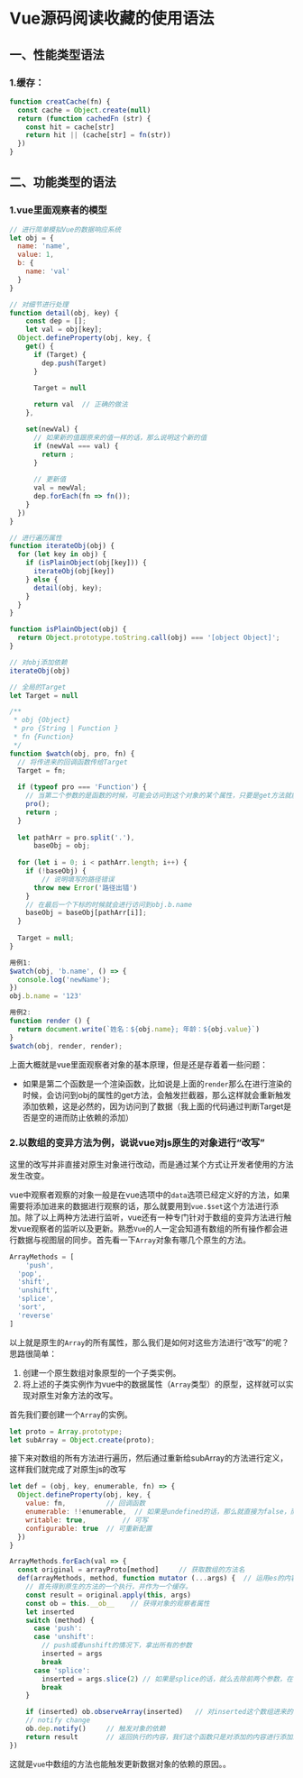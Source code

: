 # Vue源码阅读收藏的使用语法

## 一、性能类型语法

### 1.缓存：

```ts
function creatCache(fn) {
  const cache = Object.create(null)
  return (function cachedFn (str) {
    const hit = cache[str]
    return hit || (cache[str] = fn(str))
  })
}
```

## 二、功能类型的语法

### 1.vue里面观察者的模型

```js
// 进行简单模拟Vue的数据响应系统
let obj = {
  name: 'name',
  value: 1,
  b: {
    name: 'val'
  }
}

// 对细节进行处理
function detail(obj, key) {
	const dep = [];
	let val = obj[key];
  Object.defineProperty(obj, key, {
    get() {
      if (Target) {
        dep.push(Target)
      }

      Target = null
      
      return val  // 正确的做法
    },

    set(newVal) {
      // 如果新的值跟原来的值一样的话，那么说明这个新的值
      if (newVal === val) {
        return ;
      }
      
      // 更新值
      val = newVal;
      dep.forEach(fn => fn());
    }
  })
}

// 进行遍历属性
function iterateObj(obj) {
  for (let key in obj) {
    if (isPlainObject(obj[key])) {
      iterateObj(obj[key])
    } else {
      detail(obj, key);
    }
  }
}

function isPlainObject(obj) {
  return Object.prototype.toString.call(obj) === '[object Object]';
}

// 对obj添加依赖
iterateObj(obj)

// 全局的Target
let Target = null

/**
 * obj {Object}
 * pro {String | Function }
 * fn {Function}
 */
function $watch(obj, pro, fn) {
  // 将传进来的回调函数传给Target
  Target = fn;
  
  if (typeof pro === 'Function') {
    // 当第二个参数的是函数的时候，可能会访问到这个对象的某个属性，只要是get方法就能够触发拦截
    pro();
    return ;
  }
  
  let pathArr = pro.split('.'),
      baseObj = obj;
 	
  for (let i = 0; i < pathArr.length; i++) {
    if (!baseObj) {
     	// 说明填写的路径错误
      throw new Error('路径出错')
    }
    // 在最后一个下标的时候就会进行访问到obj.b.name
    baseObj = baseObj[pathArr[i]];
  }
  
  Target = null;
}

用例1:
$watch(obj, 'b.name', () => {
  console.log('newName');
})
obj.b.name = '123'

用例2: 
function render () {
  return document.write(`姓名：${obj.name}; 年龄：${obj.value}`)
}
$watch(obj, render, render);
```

上面大概就是vue里面观察者对象的基本原理，但是还是存着着一些问题：

- 如果是第二个函数是一个渲染函数，比如说是上面的`render`那么在进行渲染的时候，会访问到obj的属性的get方法，会触发拦截器，那么这样就会重新触发添加依赖，这是必然的，因为访问到了数据（我上面的代码通过判断Target是否是空的进而防止依赖的添加）

### 2.以数组的变异方法为例，说说vue对js原生的对象进行“改写”

​	这里的改写并非直接对原生对象进行改动，而是通过某个方式让开发者使用的方法发生改变。

​	vue中观察者观察的对象一般是在vue选项中的`data`选项已经定义好的方法，如果需要将添加进来的数据进行观察的话，那么就要用到`vue.$set`这个方法进行添加。除了以上两种方法进行监听，vue还有一种专门针对于数组的变异方法进行触发vue观察者的监听以及更新。熟悉`Vue`的人一定会知道有数组的所有操作都会进行数据与视图层的同步。首先看一下`Array`对象有哪几个原生的方法。

```js
ArrayMethods = [
	'push',
  'pop',
  'shift',
  'unshift',
  'splice',
  'sort',
  'reverse'
]
```

以上就是原生的`Array`的所有属性，那么我们是如何对这些方法进行“改写”的呢？思路很简单：

1. 创建一个原生数组对象原型的一个子类实例。
2. 将上述的子类实例作为vue中的数据属性（`Array`类型）的原型，这样就可以实现对原生对象方法的改写。

首先我们要创建一个`Array`的实例。

```js
let proto = Array.prototype;
let subArray = Object.create(proto);
```

接下来对数组的所有方法进行遍历，然后通过重新给subArray的方法进行定义，这样我们就完成了对原生js的改写

```js
let def = (obj, key, enumerable, fn) => {
  Object.defineProperty(obj, key, {
    value: fn,			// 回调函数
    enumerable: !!enumerable,  // 如果是undefined的话，那么就直接为false，而并非undefined
    writable: true,			// 可写
    configurable: true	// 可重新配置
  })
}

ArrayMethods.forEach(val => {
  const original = arrayProto[method]     // 获取数组的方法名
  def(arrayMethods, method, function mutator (...args) {  // 运用es的内容，将参数全部放在一个数组里面
    // 首先得到原生的方法的一个执行，并作为一个缓存。
    const result = original.apply(this, args)
    const ob = this.__ob__    // 获得对象的观察者属性
    let inserted
    switch (method) {
      case 'push':
      case 'unshift':
        // push或者unshift的情况下，拿出所有的参数
        inserted = args
        break
      case 'splice':
        inserted = args.slice(2) // 如果是splice的话，就么去除前两个参数，在前面执行原生的去除第一第二个参数的内容。
        break
    }

    if (inserted) ob.observeArray(inserted)   // 对inserted这个数组进来的内容进行添加观察者
    // notify change
    ob.dep.notify()     // 触发对象的依赖
    return result       // 返回执行的内容，我们这个函数只是对添加的内容进行添加观察，而不会对原本的数组的该方法产生任何影响
})
```

这就是`vue`中数组的方法也能触发更新数据对象的依赖的原因。。